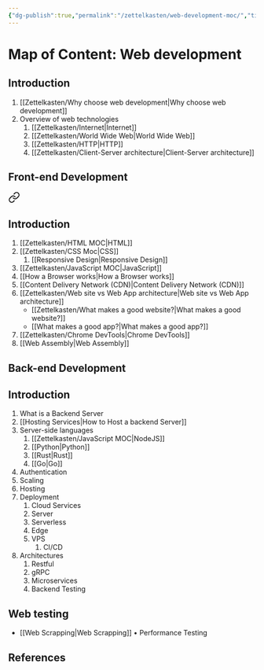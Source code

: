 ```yaml
---
{"dg-publish":true,"permalink":"/zettelkasten/web-development-moc/","title":"Web development","tags":["core/tech/web-development","status/todo","status/MOC"],"created":"2022-08-24T14:18:11.000+01:00"}
---
```



# Map of Content: Web development


## Introduction

1. [[Zettelkasten/Why choose web development\|Why choose web development]]
2. Overview of web technologies
	1. [[Zettelkasten/Internet\|Internet]]
	2. [[Zettelkasten/World Wide Web\|World Wide Web]]
	3. [[Zettelkasten/HTTP\|HTTP]]
	4. [[Zettelkasten/Client-Server architecture\|Client-Server architecture]]

## Front-end Development


<div class="transclusion internal-embed is-loaded"><a class="markdown-embed-link" href="/zettelkasten/frontend-development-moc/#introduction" aria-label="Open link"><svg xmlns="http://www.w3.org/2000/svg" width="24" height="24" viewBox="0 0 24 24" fill="none" stroke="currentColor" stroke-width="2" stroke-linecap="round" stroke-linejoin="round" class="svg-icon lucide-link"><path d="M10 13a5 5 0 0 0 7.54.54l3-3a5 5 0 0 0-7.07-7.07l-1.72 1.71"></path><path d="M14 11a5 5 0 0 0-7.54-.54l-3 3a5 5 0 0 0 7.07 7.07l1.71-1.71"></path></svg></a><div class="markdown-embed">



## Introduction

1. [[Zettelkasten/HTML MOC\|HTML]]
2. [[Zettelkasten/CSS Moc\|CSS]]
	1. [[Responsive Design\|Responsive Design]]
3. [[Zettelkasten/JavaScript MOC\|JavaScript]]
4. [[How a Browser works\|How a Browser works]]
5. [[Content Delivery Network (CDN)\|Content Delivery Network (CDN)]]
6. [[Zettelkasten/Web site vs Web App architecture\|Web site vs Web App architecture]]
	- [[Zettelkasten/What makes a good website?\|What makes a good website?]]
	- [[What makes a good app?\|What makes a good app?]]
7. [[Zettelkasten/Chrome DevTools\|Chrome DevTools]]
8. [[Web Assembly\|Web Assembly]]


</div></div>


## Back-end Development


<div class="transclusion internal-embed is-loaded"><div class="markdown-embed">



## Introduction
1. What is a Backend Server
2.  [[Hosting Services\|How to Host a backend Server]]
3. Server-side languages
	1. [[Zettelkasten/JavaScript MOC\|NodeJS]]
	2. [[Python\|Python]]
	3. [[Rust\|Rust]]
	4. [[Go\|Go]]
4. Authentication
5. Scaling
6. Hosting
7. Deployment
	1. Cloud Services
	2. Server
	3. Serverless
	4. Edge
	5. VPS
		1. CI/CD
8. Architectures
	1. Restful
	2. gRPC
	3. Microservices
	4. Backend Testing

</div></div>



## Web testing
- [[Web Scrapping\|Web Scrapping]]
•	Performance Testing

## References

